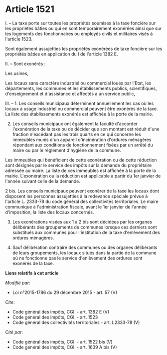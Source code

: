 # Article 1521

I. – La taxe porte sur toutes les propriétés soumises à la taxe foncière sur les propriétés bâties ou qui en sont
temporairement exonérées ainsi que sur les logements des fonctionnaires ou employés civils et militaires visés à l'article
1523.

Sont également assujetties les propriétés exonérées de taxe foncière sur les propriétés bâties en application du I de
l'article 1382 E.

II. – Sont exonérés :

Les usines,

Les locaux sans caractère industriel ou commercial loués par l'Etat, les départements, les communes et les établissements
publics, scientifiques, d'enseignement et d'assistance et affectés à un service public,

III. – 1. Les conseils municipaux déterminent annuellement les cas où les locaux à usage industriel ou commercial peuvent
être exonérés de la taxe. La liste des établissements exonérés est affichée à la porte de la mairie.

2. Les conseils municipaux ont également la faculté d'accorder l'exonération de la taxe ou de décider que son montant est
réduit d'une fraction n'excédant pas les trois quarts en ce qui concerne les immeubles munis d'un appareil d'incinération
d'ordures ménagères répondant aux conditions de fonctionnement fixées par un arrêté du maire ou par le règlement d'hygiène de
la commune.

Les immeubles qui bénéficient de cette exonération ou de cette réduction sont désignés par le service des impôts sur la
demande du propriétaire adressée au maire. La liste de ces immeubles est affichée à la porte de la mairie. L'exonération ou
la réduction est applicable à partir du 1er janvier de l'année suivant celle de la demande.

2 bis. Les conseils municipaux peuvent exonérer de la taxe les locaux dont disposent les personnes assujetties à la redevance
spéciale prévue à l'article L. 2333-78 du code général des collectivités territoriales. Le maire communique à
l'administration fiscale, avant le 1er janvier de l'année d'imposition, la liste des locaux concernés.

3. Les exonérations visées aux 1 à 2 bis sont décidées par les organes délibérants des groupements de communes lorsque ces
derniers sont substitués aux communes pour l'institution de la taxe d'enlèvement des ordures ménagères.

4. Sauf délibération contraire des communes ou des organes délibérants de leurs groupements, les locaux situés dans la partie
de la commune où ne fonctionne pas le service d'enlèvement des ordures sont exonérés de la taxe.

**Liens relatifs à cet article**

_Modifié par_:

  - Loi n°2015-1786 du 29 décembre 2015 - art. 57 (V)

_Cite_:

  - Code général des impôts, CGI. - art. 1382 E (V)
  - Code général des impôts, CGI. - art. 1523
  - Code général des collectivités territoriales - art. L2333-78 (V)

_Cité par_:

  - Code général des impôts, CGI. - art. 1522 bis (V)
  - Code général des impôts, CGI. - art. 1639 A bis (V)
